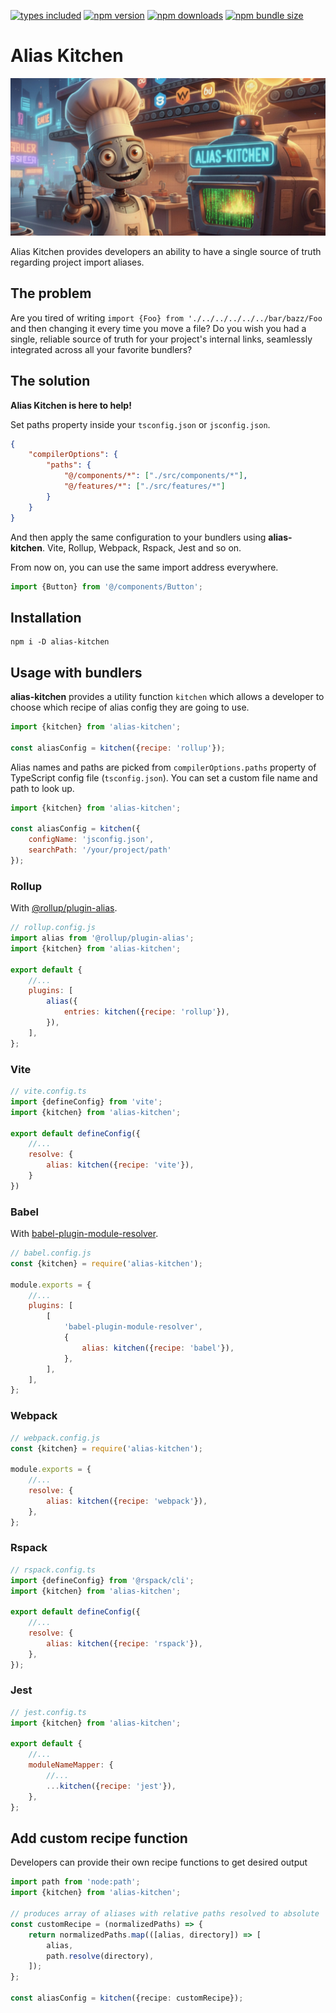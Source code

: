 [![types included](https://img.shields.io/github/package-json/types/morewings/alias-kitchen)](https://github.com/morewings/alias-kitchen)
[![npm version](https://badge.fury.io/js/alias-kitchen.svg)](https://www.npmjs.com/package/alias-kitchen)
[![npm downloads](https://img.shields.io/npm/dm/alias-kitchen)](https://www.npmcharts.com/compare/alias-kitchen?interval=7)
[![npm bundle size](https://deno.bundlejs.com/badge?q=alias-kitchen@latest&config={"esbuild":{"external":["react","react-dom"]}})](https://bundlejs.com/?bundle&q=alias-kitchen@latest&config={"analysis":"treemap","esbuild":{"external":["react","react-dom"]}})

# Alias Kitchen

[![Alias Kitchen logo](./design/logo.jpg)](#)

Alias Kitchen provides developers an ability to have a single source of truth regarding project import aliases.

## The problem

Are you tired of writing `import {Foo} from './../../../../../bar/bazz/Foo` and then changing it every time you move a file?
Do you wish you had a single, reliable source of truth for your project's internal links,
seamlessly integrated across all your favorite bundlers?

## The solution

**Alias Kitchen is here to help!**

Set paths property inside your `tsconfig.json` or `jsconfig.json`.

```json
{
    "compilerOptions": {
        "paths": {
            "@/components/*": ["./src/components/*"],
            "@/features/*": ["./src/features/*"]
        }
    }
}
```

And then apply the same configuration to your bundlers using **alias-kitchen**. Vite, Rollup, Webpack, Rspack, Jest and so on.

From now on, you can use the same import address everywhere.

```js
import {Button} from '@/components/Button';
```

## Installation

```shell
npm i -D alias-kitchen
```


## Usage with bundlers

**alias-kitchen** provides a utility function `kitchen` which allows a developer to choose which recipe of alias config they are going to use.

```js
import {kitchen} from 'alias-kitchen';

const aliasConfig = kitchen({recipe: 'rollup'});
```

Alias names and paths are picked from `compilerOptions.paths` property of TypeScript config file (`tsconfig.json`).
You can set a custom file name and path to look up.

```js
import {kitchen} from 'alias-kitchen';

const aliasConfig = kitchen({
    configName: 'jsconfig.json',
    searchPath: '/your/project/path'
});
```

### Rollup

With [@rollup/plugin-alias](https://www.npmjs.com/package/@rollup/plugin-alias).

```js
// rollup.config.js
import alias from '@rollup/plugin-alias';
import {kitchen} from 'alias-kitchen';

export default {
    //...
    plugins: [
        alias({
            entries: kitchen({recipe: 'rollup'}),
        }),
    ],
};
```

### Vite

```js
// vite.config.ts
import {defineConfig} from 'vite';
import {kitchen} from 'alias-kitchen';

export default defineConfig({
    //...
    resolve: {
        alias: kitchen({recipe: 'vite'}),
    }
})
```

### Babel

With [babel-plugin-module-resolver](https://github.com/tleunen/babel-plugin-module-resolver).

```js
// babel.config.js
const {kitchen} = require('alias-kitchen');

module.exports = {
    //...
    plugins: [
        [
            'babel-plugin-module-resolver',
            {
                alias: kitchen({recipe: 'babel'}),
            },
        ],
    ],
};
```

### Webpack

```js
// webpack.config.js
const {kitchen} = require('alias-kitchen');

module.exports = {
    //...
    resolve: {
        alias: kitchen({recipe: 'webpack'}),
    },
};

```

### Rspack

```js
// rspack.config.ts
import {defineConfig} from '@rspack/cli';
import {kitchen} from 'alias-kitchen';

export default defineConfig({
    //...
    resolve: {
        alias: kitchen({recipe: 'rspack'}),
    },
});
```

### Jest

```js
// jest.config.ts
import {kitchen} from 'alias-kitchen';

export default {
    //...
    moduleNameMapper: {
        //...
        ...kitchen({recipe: 'jest'}),
    },
};
```
## Add custom recipe function

Developers can provide their own recipe functions to get desired output

```ts
import path from 'node:path';
import {kitchen} from 'alias-kitchen';

// produces array of aliases with relative paths resolved to absolute
const customRecipe = (normalizedPaths) => {
    return normalizedPaths.map(([alias, directory]) => [
        alias,
        path.resolve(directory),
    ]);
};

const aliasConfig = kitchen({recipe: customRecipe});
```
